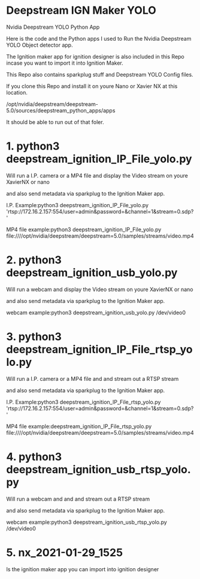 # Deepstream IGN Maker YOLO
 Nvidia Deepstream YOLO Python App

Here is the code and the Python apps I used to Run the Nvidia Deepstream YOLO Object detector app.

The Ignition maker app for ignition designer is also included in this Repo incase you want to import it into Ignition Maker.

This Repo also contains sparkplug stuff and Deepstream YOLO Config files.

If you clone this Repo and install it on youre Nano or Xavier NX at this location.

/opt/nvidia/deepstream/deepstream-5.0/sources/deepstream_python_apps/apps

It should be able to run out of that foler.


# 1. python3 deepstream_ignition_IP_File_yolo.py

Will run a I.P. camera or a MP4 file and display the Video stream on youre XavierNX or nano 

and also send metadata via sparkplug to the Ignition Maker app.

I.P. Example:python3 deepstream_ignition_IP_File_yolo.py 'rtsp://172.16.2.157:554/user=admin&password=&channel=1&stream=0.sdp?'

MP4 file example:python3 deepstream_ignition_IP_File_yolo.py file:////opt/nvidia/deepstream/deepstream=5.0/samples/streams/video.mp4


# 2. python3 deepstream_ignition_usb_yolo.py

Will run a webcam and display the Video stream on youre XavierNX or nano

and also send metadata via sparkplug to the Ignition Maker app.

webcam example:python3 deepstream_ignition_usb_yolo.py /dev/video0


# 3. python3 deepstream_ignition_IP_File_rtsp_yolo.py

Will run a I.P. camera or a MP4 file and and stream out a RTSP stream 

and also send metadata via sparkplug to the Ignition Maker app.

I.P. Example:python3 deepstream_ignition_IP_File_rtsp_yolo.py 'rtsp://172.16.2.157:554/user=admin&password=&channel=1&stream=0.sdp?'

MP4 file example:deepstream_ignition_IP_File_rtsp_yolo.py file:////opt/nvidia/deepstream/deepstream=5.0/samples/streams/video.mp4 



# 4. python3 deepstream_ignition_usb_rtsp_yolo.py

Will run a webcam and and and stream out a RTSP stream

and also send metadata via sparkplug to the Ignition Maker app.

webcam example:python3 deepstream_ignition_usb_rtsp_yolo.py /dev/video0


# 5. nx_2021-01-29_1525
Is the ignition maker app you can import into ignition designer













